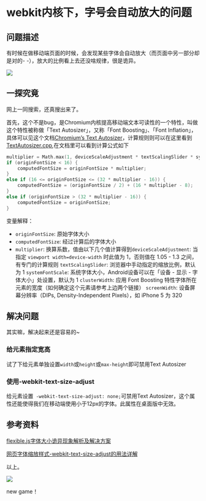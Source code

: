 # webkit内核下，字号会自动放大的问题

## 问题描述

有时候在做移动端页面的时候，会发现某些字体会自动放大（而页面中另一部分却是对的- -），放大的比例看上去还没啥规律，很是诡异。

![](http://ww1.sinaimg.cn/large/6c7bfb12gw1f8szlrmuzsj20ys0m3gt4.jpg)

## 一探究竟

网上一同搜索，还真搜出来了。

首先，这个不是bug，是Chromium内核提高移动端文本可读性的一个特性，叫做这个特性被称做「Text Autosizer」，又称「Font Boosting」、「Font Inflation」，具体可以见这个文档[Chromium’s Text Autosizer](https://docs.google.com/document/d/1PPcEwAhXJJ1TQShor29KWB17KJJq7UJOM34oHwYP3Zg/edit)，计算规则则可以在这里看到[TextAutosizer.cpp](https://cs.chromium.org/chromium/src/third_party/WebKit/Source/core/layout/TextAutosizer.cpp),在文档里可以看到计算公式如下

```c
multiplier = Math.max(1, deviceScaleAdjustment * textScalingSlider * systemFontScale * clusterWidth / screenWidth);
if (originFontSize < 16) {
    computedFontSize = originFontSize * multiplier;
}
else if (16 <= originFontSize <= (32 * multiplier - 16)) {
    computedFontSize = (originFontSize / 2) + (16 * multiplier - 8);
}
else if (originFontSize > (32 * multiplier - 16)) {
    computedFontSize = originFontSize;
}
```

变量解释：

- `originFontSize`: 原始字体大小
- `computedFontSize`: 经过计算后的字体大小
- `multiplier`: 换算系数，值由以下几个值计算得到`deviceScaleAdjustment`: 
  当指定 `viewport width=device-width` 时此值为 1，否则值在 1.05 - 1.3 之间，有专门的计算规则
  `textScalingSlider`: 浏览器中手动指定的缩放比例，默认为 1
  `systemFontScale`: 系统字体大小，Android设备可以在「设备 - 显示 - 字体大小」处设置，默认为 1
  `clusterWidth`: 应用 Font Boosting 特性字体所在元素的宽度（如何确定这个元素请参考上边两个链接）
  `screenWidth`: 设备屏幕分辨率（DIPs, Density-Independent Pixels），如 iPhone 5 为 320


## 解决问题

其实嘛，解决起来还是容易的~

### 给元素指定宽高

试了下给元素单独设置`width`或`height`或`max-height`即可禁用Text Autosizer

### 使用-webkit-text-size-adjust

给元素设置` -webkit-text-size-adjust: none;`可禁用Text Autosizer，这个属性还能使得我们在移动端使用小于12px的字体。此属性在桌面版中无效。

## 参考资料

[flexible.js字体大小诡异现象解析及解决方案](http://www.cnblogs.com/axl234/p/5895347.html)

[网页字体缩放样式-webkit-text-size-adjust的用法详解](http://www.aimks.com/web-page-font-scaling-style-webkit-usage-details.html)

以上。

![](http://ww1.sinaimg.cn/large/6c7bfb12gw1f8t0gi0dhoj20dr0gojso.jpg)

new game！



